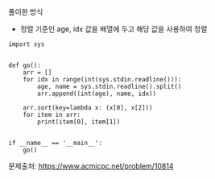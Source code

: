 풀이한 방식
- 정렬 기준인 age, idx 값을 배열에 두고 해당 값을 사용하여 정렬 
```python3
import sys


def go():
    arr = []
    for idx in range(int(sys.stdin.readline())):
        age, name = sys.stdin.readline().split()
        arr.append((int(age), name, idx))

    arr.sort(key=lambda x: (x[0], x[2]))
    for item in arr:
        print(item[0], item[1])


if __name__ == '__main__':
    go()
```
문제출처: https://www.acmicpc.net/problem/10814
